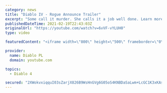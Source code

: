 ```yaml
---
category: news
title: "Diablo IV - Rogue Announce Trailer"
excerpt: "Some call it murder. She calls it a job well done. Learn more at Diablo4.com. The Rogue is the newest addition to the Diablo IV ..."
publishedDateTime: 2021-02-19T22:43:03Z
originalUrl: "https://youtube.com/watch?v=6vVF-vYLUH0"
type: video

featuredContent: "<iframe width=\"800\" height=\"500\" frameborder=\"0\" src=\"https://www.youtube.com/embed/6vVF-vYLUH0\" allow=\"accelerometer; autoplay; encrypted-media; gyroscope; picture-in-picture\" allowfullscreen></iframe>"

provider:
  name: Diablo PL
  domain: youtube.com

topics:
  - Diablo 4

secured: "2XWokvxiqquI03sZarjX826B9WsHnGVg6G05oS4KNBDaSaLwm+LcGC1K3xKAsC2T+URQilJ31tDffloab7VypGOWPCEwBeylTWNLfnpidToJW2nj+y59WlHvbMGhNi1REtip9K/jGjauX/lynO5jydwBeYwc4rS2AHY1Ap0m+ZXU20r3aG+RM8k/+/GQwt44GTM6u/l2aO9drv1E3Gad79ILllxPMih5dkuesJFmE+hw4K/f7tig1VOhFGc9rLgfYDF6+mO/qzRHQ/nJyfsez88NypTDePnYnWyCGfpCpLTHKsoAnhzA7EANRSMSHLrjV1FKrmqKLkLeMSdC2DWILa5aQ7ASymBlV5upBJkKJbOXK6CDoJ+gpwQv7yoXbpp5MTc7NaEUyz3g3aCoSv0cQg==;/Z5SDNxrnPHoN2mzIYl6hw=="
---
```


